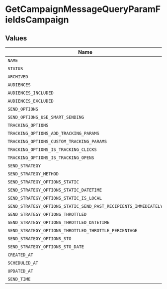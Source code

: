 # GetCampaignMessageQueryParamFieldsCampaign


## Values

| Name                                                            | Value                                                           |
| --------------------------------------------------------------- | --------------------------------------------------------------- |
| `NAME`                                                          | name                                                            |
| `STATUS`                                                        | status                                                          |
| `ARCHIVED`                                                      | archived                                                        |
| `AUDIENCES`                                                     | audiences                                                       |
| `AUDIENCES_INCLUDED`                                            | audiences.included                                              |
| `AUDIENCES_EXCLUDED`                                            | audiences.excluded                                              |
| `SEND_OPTIONS`                                                  | send_options                                                    |
| `SEND_OPTIONS_USE_SMART_SENDING`                                | send_options.use_smart_sending                                  |
| `TRACKING_OPTIONS`                                              | tracking_options                                                |
| `TRACKING_OPTIONS_ADD_TRACKING_PARAMS`                          | tracking_options.add_tracking_params                            |
| `TRACKING_OPTIONS_CUSTOM_TRACKING_PARAMS`                       | tracking_options.custom_tracking_params                         |
| `TRACKING_OPTIONS_IS_TRACKING_CLICKS`                           | tracking_options.is_tracking_clicks                             |
| `TRACKING_OPTIONS_IS_TRACKING_OPENS`                            | tracking_options.is_tracking_opens                              |
| `SEND_STRATEGY`                                                 | send_strategy                                                   |
| `SEND_STRATEGY_METHOD`                                          | send_strategy.method                                            |
| `SEND_STRATEGY_OPTIONS_STATIC`                                  | send_strategy.options_static                                    |
| `SEND_STRATEGY_OPTIONS_STATIC_DATETIME`                         | send_strategy.options_static.datetime                           |
| `SEND_STRATEGY_OPTIONS_STATIC_IS_LOCAL`                         | send_strategy.options_static.is_local                           |
| `SEND_STRATEGY_OPTIONS_STATIC_SEND_PAST_RECIPIENTS_IMMEDIATELY` | send_strategy.options_static.send_past_recipients_immediately   |
| `SEND_STRATEGY_OPTIONS_THROTTLED`                               | send_strategy.options_throttled                                 |
| `SEND_STRATEGY_OPTIONS_THROTTLED_DATETIME`                      | send_strategy.options_throttled.datetime                        |
| `SEND_STRATEGY_OPTIONS_THROTTLED_THROTTLE_PERCENTAGE`           | send_strategy.options_throttled.throttle_percentage             |
| `SEND_STRATEGY_OPTIONS_STO`                                     | send_strategy.options_sto                                       |
| `SEND_STRATEGY_OPTIONS_STO_DATE`                                | send_strategy.options_sto.date                                  |
| `CREATED_AT`                                                    | created_at                                                      |
| `SCHEDULED_AT`                                                  | scheduled_at                                                    |
| `UPDATED_AT`                                                    | updated_at                                                      |
| `SEND_TIME`                                                     | send_time                                                       |